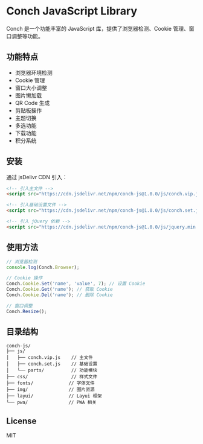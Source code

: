 # Conch JavaScript Library

Conch 是一个功能丰富的 JavaScript 库，提供了浏览器检测、Cookie 管理、窗口调整等功能。

## 功能特点

- 浏览器环境检测
- Cookie 管理
- 窗口大小调整
- 图片懒加载
- QR Code 生成
- 剪贴板操作
- 主题切换
- 多选功能
- 下载功能
- 积分系统

## 安装

通过 jsDelivr CDN 引入：

```html
<!-- 引入主文件 -->
<script src="https://cdn.jsdelivr.net/npm/conch-js@1.0.0/js/conch.vip.js"></script>

<!-- 引入基础设置文件 -->
<script src="https://cdn.jsdelivr.net/npm/conch-js@1.0.0/js/conch.set.js"></script>

<!-- 引入 jQuery 依赖 -->
<script src="https://cdn.jsdelivr.net/npm/conch-js@1.0.0/js/jquery.min.js"></script>
```

## 使用方法

```javascript
// 浏览器检测
console.log(Conch.Browser);

// Cookie 操作
Conch.Cookie.Set('name', 'value', 7); // 设置 Cookie
Conch.Cookie.Get('name'); // 获取 Cookie
Conch.Cookie.Del('name'); // 删除 Cookie

// 窗口调整
Conch.Resize();
```

## 目录结构

```
conch-js/
├── js/
│   ├── conch.vip.js    // 主文件
│   ├── conch.set.js    // 基础设置
│   └── parts/          // 功能模块
├── css/                // 样式文件
├── fonts/             // 字体文件
├── img/               // 图片资源
├── layui/             // Layui 框架
└── pwa/               // PWA 相关
```

## License

MIT 
